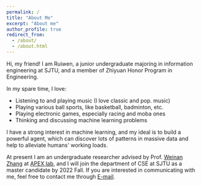 ```yaml
---
permalink: /
title: "About Me"
excerpt: "About me"
author_profile: true
redirect_from: 
  - /about/
  - /about.html
---
```


Hi, my friend! I am Ruiwen, a junior undergraduate majoring in information engineering at SJTU, and a member of Zhiyuan Honor Program in Engineering.

In my spare time, I love:
* Listening to and playing music (I love classic and pop. music)
* Playing various ball sports, like basketball, badminton, etc.
* Playing electronic games, especially racing and moba ones
* Thinking and discussing machine learning problems

I have a strong interest in machine learning, and my ideal is to build a powerful agent, which can discover lots of patterns in massive data and help to alleviate humans' working loads.

At present I am an undergraduate researcher advised by Prof. [Weinan Zhang](https://wnzhang.net) at [APEX lab](http://apex.sjtu.edu.cn), and I will join the department of CSE at SJTU as a master candidate by 2022 Fall. If you are interested in communicating with me, feel free to contact me through [E-mail](mailto:skyriver@sjtu.edu.cn).

<!-- As an undergraduate researcher advised by Prof. [Weinan Zhang](https://wnzhang.net) at [APEX lab](http://apex.sjtu.edu.cn), I am now pursueing admissions of CS/AI master programs in mainland China. If you are interested in communicating with me, feel free to contact me through [E-mail](mailto:skyriver@sjtu.edu.cn). -->
